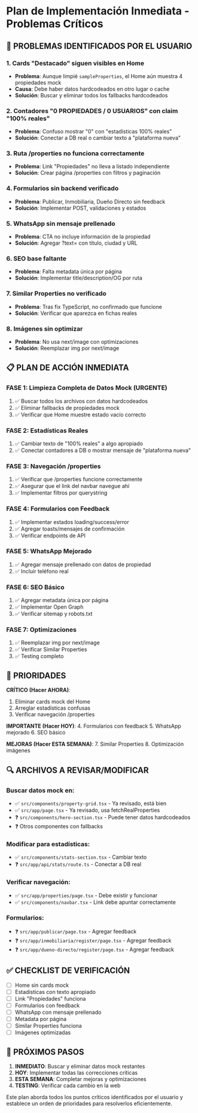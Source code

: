 # Plan de Implementación Inmediata - Problemas Críticos

## 🚨 PROBLEMAS IDENTIFICADOS POR EL USUARIO

### 1. Cards "Destacado" siguen visibles en Home
- **Problema**: Aunque limpié `sampleProperties`, el Home aún muestra 4 propiedades mock
- **Causa**: Debe haber datos hardcodeados en otro lugar o cache
- **Solución**: Buscar y eliminar todos los fallbacks hardcodeados

### 2. Contadores "0 PROPIEDADES / 0 USUARIOS" con claim "100% reales"
- **Problema**: Confuso mostrar "0" con "estadísticas 100% reales"
- **Solución**: Conectar a DB real o cambiar texto a "plataforma nueva"

### 3. Ruta /properties no funciona correctamente
- **Problema**: Link "Propiedades" no lleva a listado independiente
- **Solución**: Crear página /properties con filtros y paginación

### 4. Formularios sin backend verificado
- **Problema**: Publicar, Inmobiliaria, Dueño Directo sin feedback
- **Solución**: Implementar POST, validaciones y estados

### 5. WhatsApp sin mensaje prellenado
- **Problema**: CTA no incluye información de la propiedad
- **Solución**: Agregar ?text= con título, ciudad y URL

### 6. SEO base faltante
- **Problema**: Falta metadata única por página
- **Solución**: Implementar title/description/OG por ruta

### 7. Similar Properties no verificado
- **Problema**: Tras fix TypeScript, no confirmado que funcione
- **Solución**: Verificar que aparezca en fichas reales

### 8. Imágenes sin optimizar
- **Problema**: No usa next/image con optimizaciones
- **Solución**: Reemplazar img por next/image

## 📋 PLAN DE ACCIÓN INMEDIATA

### FASE 1: Limpieza Completa de Datos Mock (URGENTE)
1. ✅ Buscar todos los archivos con datos hardcodeados
2. ✅ Eliminar fallbacks de propiedades mock
3. ✅ Verificar que Home muestre estado vacío correcto

### FASE 2: Estadísticas Reales
1. ✅ Cambiar texto de "100% reales" a algo apropiado
2. ✅ Conectar contadores a DB o mostrar mensaje de "plataforma nueva"

### FASE 3: Navegación /properties
1. ✅ Verificar que /properties funcione correctamente
2. ✅ Asegurar que el link del navbar navegue ahí
3. ✅ Implementar filtros por querystring

### FASE 4: Formularios con Feedback
1. ✅ Implementar estados loading/success/error
2. ✅ Agregar toasts/mensajes de confirmación
3. ✅ Verificar endpoints de API

### FASE 5: WhatsApp Mejorado
1. ✅ Agregar mensaje prellenado con datos de propiedad
2. ✅ Incluir teléfono real

### FASE 6: SEO Básico
1. ✅ Agregar metadata única por página
2. ✅ Implementar Open Graph
3. ✅ Verificar sitemap y robots.txt

### FASE 7: Optimizaciones
1. ✅ Reemplazar img por next/image
2. ✅ Verificar Similar Properties
3. ✅ Testing completo

## 🎯 PRIORIDADES

**CRÍTICO (Hacer AHORA)**:
1. Eliminar cards mock del Home
2. Arreglar estadísticas confusas
3. Verificar navegación /properties

**IMPORTANTE (Hacer HOY)**:
4. Formularios con feedback
5. WhatsApp mejorado
6. SEO básico

**MEJORAS (Hacer ESTA SEMANA)**:
7. Similar Properties
8. Optimización imágenes

## 🔍 ARCHIVOS A REVISAR/MODIFICAR

### Buscar datos mock en:
- ✅ `src/components/property-grid.tsx` - Ya revisado, está bien
- ✅ `src/app/page.tsx` - Ya revisado, usa fetchRealProperties
- ❓ `src/components/hero-section.tsx` - Puede tener datos hardcodeados
- ❓ Otros componentes con fallbacks

### Modificar para estadísticas:
- ✅ `src/components/stats-section.tsx` - Cambiar texto
- ❓ `src/app/api/stats/route.ts` - Conectar a DB real

### Verificar navegación:
- ✅ `src/app/properties/page.tsx` - Debe existir y funcionar
- ✅ `src/components/navbar.tsx` - Link debe apuntar correctamente

### Formularios:
- ❓ `src/app/publicar/page.tsx` - Agregar feedback
- ❓ `src/app/inmobiliaria/register/page.tsx` - Agregar feedback
- ❓ `src/app/dueno-directo/register/page.tsx` - Agregar feedback

## ✅ CHECKLIST DE VERIFICACIÓN

- [ ] Home sin cards mock
- [ ] Estadísticas con texto apropiado
- [ ] Link "Propiedades" funciona
- [ ] Formularios con feedback
- [ ] WhatsApp con mensaje prellenado
- [ ] Metadata por página
- [ ] Similar Properties funciona
- [ ] Imágenes optimizadas

## 🚀 PRÓXIMOS PASOS

1. **INMEDIATO**: Buscar y eliminar datos mock restantes
2. **HOY**: Implementar todas las correcciones críticas
3. **ESTA SEMANA**: Completar mejoras y optimizaciones
4. **TESTING**: Verificar cada cambio en la web

Este plan aborda todos los puntos críticos identificados por el usuario y establece un orden de prioridades para resolverlos eficientemente.
